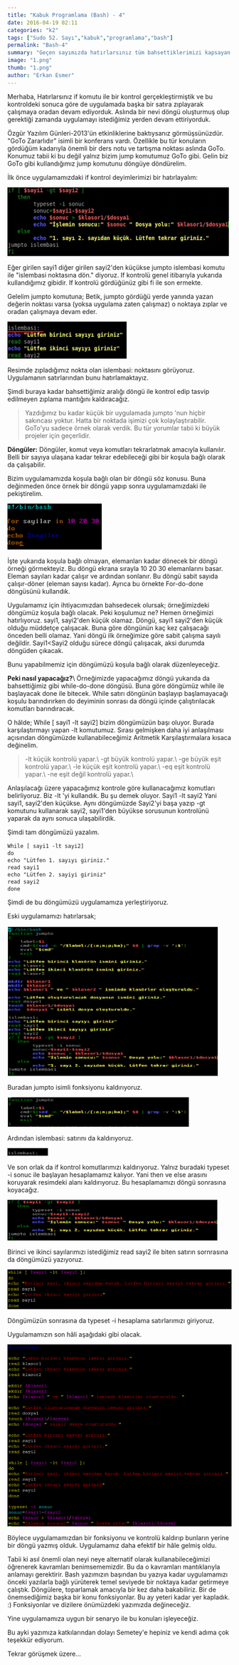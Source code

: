 ```yaml
---
title: "Kabuk Programlama (Bash) - 4"
date: 2016-04-19 02:11
categories: "k2"
tags: ["Sudo 52. Sayı","kabuk","programlama","bash"]
permalink: "Bash-4"
summary: "Geçen sayımızda hatırlarsınız tüm bahsettiklerimizi kapsayan bir betik oluşturmuştuk. Hatta bu betik değinmediğimiz noktaları da barındırıyordu. İşte bu ayki yazımızın çıkış noktası burası."
image: "1.png"
thumb: "1.png"
author: "Erkan Esmer"
---
```


Merhaba,
Hatırlarsınız if komutu ile bir kontrol gerçekleştirmiştik ve bu kontroldeki sonuca göre de uygulamada başka bir satıra zıplayarak çalışmaya oradan devam ediyorduk. Aslında bir nevi döngü oluşturmuş olup gerektiği zamanda uygulamayı istediğimiz yerden devam ettiriyorduk.

Özgür Yazılım Günleri-2013'ün etkinliklerine baktıysanız görmüşsünüzdür. "GoTo Zararlıdır" isimli bir konferans vardı. Özellikle bu tür konuların gördüğüm kadarıyla önemli bir ders notu ve tartışma noktası aslında GoTo. Konumuz tabii ki bu değil yalnız bizim jump komutumuz GoTo gibi. Gelin biz GoTo gibi kullandığımız jump komutunu döngüye döndürelim.

İlk önce uygulamamızdaki if kontrol deyimlerimizi bir hatırlayalım:

![](images/post/Bash-4/Bash-1.PNG)

Eğer girilen sayi1 diğer girilen sayi2'den küçükse jumpto islembasi komutu ile "islembasi noktasına dön." diyoruz.
If  kontrolü genel itibarıyla yukarıda kullandığımız gibidir.
If kontrolü gördüğünüz gibi fi ile son ermekte.

Gelelim jumpto komutuna;
Betik, jumpto gördüğü yerde yanında yazan değerin noktası varsa (yoksa uygulama zaten çalışmaz) o noktaya zıplar ve oradan çalışmaya devam eder.


![](images/post/Bash-4/Bash-2.PNG)


Resimde zıpladığımız nokta olan islembasi: noktasını görüyoruz. Uygulamanın satırlarından bunu hatırlamaktayız.

Şimdi buraya kadar bahsettiğimiz aralığı döngü ile kontrol edip tasvip edilmeyen zıplama mantığını kaldıracağız.


>Yazdığımız bu kadar küçük bir uygulamada jumpto 'nun hiçbir sakıncası yoktur. Hatta bir noktada işimizi çok kolaylaştırabilir. GoTo'yu sadece örnek olarak verdik. Bu tür yorumlar tabii ki büyük projeler için geçerlidir.





**Döngüler:**
Döngüler, komut veya komutları tekrarlatmak amacıyla kullanılır. Belli bir sayıya ulaşana kadar tekrar edebileceği gibi bir koşula bağlı olarak da çalışabilir.

Bizim uygulamamızda koşula bağlı olan bir döngü söz konusu. Buna değinmeden önce örnek bir döngü yapıp sonra uygulamamızdaki ile pekiştirelim.


![](images/post/Bash-4/OrnekDongu-1.PNG)




İşte yukarıda koşula bağlı olmayan, elemanları kadar dönecek bir döngü örneği görmekteyiz.
Bu döngü ekrana sırayla 10 20 30 elemanlarını basar. Eleman sayıları kadar çalışır ve ardından sonlanır. Bu döngü sabit sayıda çalışır-döner (eleman sayısı kadar). Ayrıca bu örnekte For-do-done döngüsünü kullandık.

Uygulamamız için ihtiyacımızdan bahsedecek olursak; örneğimizdeki döngümüz koşula bağlı olacak. Peki koşulumuz ne? Hemen örneğimizi hatırlıyoruz.
sayi1, sayi2'den küçük olamaz. Döngü, sayi1 sayi2'den küçük olduğu müddetçe çalışacak.
Buna göre döngünün kaç kez çalışacağı önceden belli olamaz. Yani döngü ilk örneğimize göre sabit çalışma sayılı değildir.
Sayi1<Sayi2 olduğu sürece döngü çalışacak, aksi durumda döngüden çıkacak.

Bunu yapabilmemiz için döngümüzü koşula bağlı olarak düzenleyeceğiz.

**Peki nasıl yapacağız?**\\
Örneğimizde yapacağımız döngü yukarıda da bahsettiğimiz gibi while-do-done döngüsü.
Buna göre döngümüz while ile başlayacak done ile bitecek. While satırı döngünün başlayıp başlamayacağı koşulu barındırırken do deyiminin sonrası da döngü içinde çalıştırılacak komutları barındıracak.

O hâlde;
While [ sayi1 -lt sayi2] bizim döngümüzün başı oluyor.
Burada karşılaştırmayı yapan -lt komutumuz. Sırası gelmişken daha iyi anlaşılması açısından döngümüzde kullanabileceğimiz Aritmetik Karşılaştırmalara kısaca değinelim.

>-lt küçük kontrolü yapar.\\
-gt büyük kontrolü yapar.\\
-ge büyük eşit kontrolü yapar.\\
-le küçük eşit kontrolü yapar.\\
-eq eşit kontrolü yapar.\\
-ne eşit değil kontrolü yapar.\\

Anlaşılacağı üzere yapacağımız kontrole göre kullanacağımız komutları belirliyoruz.
Biz -lt 'yi kullandık. Bu şu demek oluyor. Sayi1 -lt sayi2 Yani sayi1, sayi2'den küçükse.
Aynı döngümüzde Sayi2'yi başa yazıp -gt komutunu kullanarak sayi2, sayi1'den büyükse sorusunun kontrolünü yaparak da aynı sonuca ulaşabilirdik.


Şimdi tam döngümüzü yazalım.

```
While [ sayi1 -lt sayi2]
do
echo "Lütfen 1. sayıyı giriniz."
read sayi1
echo "Lütfen 2. sayiyi giriniz"
read sayi2
done
```

Şimdi de bu döngümüzü uygulamamıza yerleştiriyoruz.

Eski uygulamamızı hatırlarsak;


![](images/post/Bash-4/eskiuygulama-1.PNG)


Buradan jumpto isimli fonksiyonu kaldırıyoruz.


![](images/post/Bash-4/fonk-1.PNG)


Ardından islembasi: satırını da kaldırıyoruz.

![](images/post/Bash-4/islembasi-1.PNG)

Ve son orlak da if kontrol komutlarımızı kaldırıyoruz.
Yalnız buradaki typeset -i sonuc ile başlayan hesaplamamız kalıyor. Yani then ve else arasını koruyarak resimdeki alanı kaldırıyoruz. Bu hesaplamamızı döngü sonrasına koyacağız.


![](images/post/Bash-4/if-1.PNG)


Birinci ve ikinci sayılarımızı istediğimiz read sayi2 ile biten satırın sornrasına da döngümüzü yazıyoruz.


![](images/post/Bash-4/dongu-1.PNG)


Döngümüzün sonrasına da typeset -i hesaplama satırlarımızı giriyoruz.

Uygulamamızın son hâli aşağıdaki gibi olacak.


![](images/post/Bash-4/Uygulama-3.PNG)


Böylece uygulamamızdan bir fonksiyonu ve kontrolü kaldırıp bunların yerine bir döngü yazmış olduk. Uygulamamız daha efektif bir hâle gelmiş oldu.

Tabii ki asıl önemli olan neyi neye alternatif olarak kullanabileceğimizi öğrenerek kavramları benimsememizdir. Bu da o kavramları mantıklarıyla anlamayı gerektirir. Bash yazımızın başından bu yazıya kadar uygulamamızı önceki yazılarla bağlı yürüterek temel seviyede bir noktaya kadar  getirmeye çalıştık. Döngülere, toparlamak amacıyla bir kez daha bakabiliriz. Bir de önemsediğimiz başka bir konu fonksiyonlar. Bu ay yeteri kadar yer kapladık. :) Fonksiyonlar ve dizilere önümüzdeki yazımızda değineceğiz.

Yine uygulamamıza uygun bir senaryo ile bu konuları işleyeceğiz.

Bu ayki yazımıza katkılarından dolayı Semetey'e hepiniz ve kendi adıma çok teşekkür ediyorum.

Tekrar görüşmek üzere...
